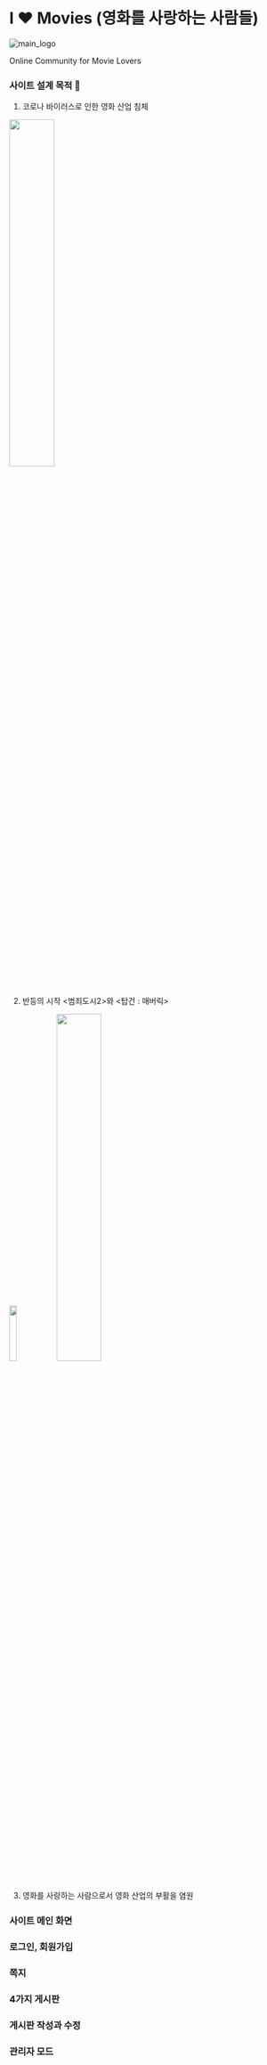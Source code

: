 # I ❤️ Movies (영화를 사랑하는 사람들)
![main_logo](https://github.com/leedohyung28/ILoveMovies/assets/91038179/f35c63c3-8ff6-43ca-9caa-9a464e4518b1)

Online Community for Movie Lovers


### 사이트 설계 목적 🎥
1. 코로나 바이러스로 인한 영화 산업 침체
<img src="https://github.com/leedohyung28/ILoveMovies/assets/91038179/c6d50a70-57a1-4655-b714-be7b77797703" width="40%">


2. 반등의 시작 <범죄도시2>와 <탑건 : 매버릭>
<img src="https://github.com/leedohyung28/ILoveMovies/assets/91038179/4fd79817-015f-4f4a-8c3d-fc02b95f0b7e" width="16%">
<img src="https://github.com/leedohyung28/ILoveMovies/assets/91038179/19fe0d86-7f1f-4721-8c9e-49c593f72cce" width="40%">


3. 영화를 사랑하는 사람으로서 영화 산업의 부활을 염원


### 사이트 메인 화면


### 로그인, 회원가입


### 쪽지


### 4가지 게시판


### 게시판 작성과 수정


### 관리자 모드


###
